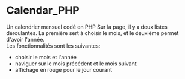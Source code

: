 # Calendar_PHP
Un calendrier mensuel codé en PHP
Sur la page, il y a deux listes déroulantes. La première sert à choisir le mois, et le deuxième permet d'avoir l'année.  
Les fonctionnalités sont les suivantes:
- choisir le mois et l'année
- naviguer sur le mois précédent et le mois suivant
- affichage en rouge pour le jour courant
